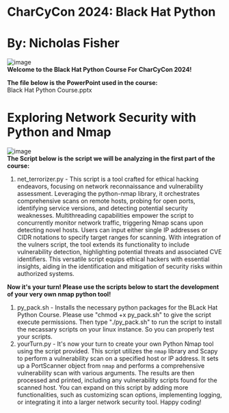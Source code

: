 # CharCyCon 2024: Black Hat Python <br />
# By: Nicholas Fisher <br /> 

![image](https://github.com/FishyStix12/BH.py-CharCyCon2024/assets/102126354/789f42ac-1c0f-46c3-b3d0-e023e83c6c0c) <br />
**Welcome to the Black Hat Python Course For CharCyCon 2024!** <br />

**The file below is the PowerPoint used in the course:** <br />
Black Hat Python Course.pptx <br />

# Exploring Network Security with Python and Nmap <br />
![image](https://github.com/FishyStix12/BH.py-CharCyCon2024/assets/102126354/76ab306e-4086-4a48-86f7-b0efc97be95d) <br />
**The Script below is the script we will be analyzing in the first part of the course:**
1. net_terrorizer.py - This script is a tool crafted for ethical hacking endeavors, focusing on network reconnaissance and vulnerability assessment. Leveraging the python-nmap library, it orchestrates comprehensive scans on remote hosts, probing for open ports, identifying service versions, and detecting potential security weaknesses. Multithreading capabilities empower the script to concurrently monitor network traffic, triggering Nmap scans upon detecting novel hosts. Users can input either single IP addresses or CIDR notations to specify target ranges for scanning. With integration of the vulners script, the tool extends its functionality to include vulnerability detection, highlighting potential threats and associated CVE identifiers. This versatile script equips ethical hackers with essential insights, aiding in the identification and mitigation of security risks within authorized systems. <br />

**Now it's your turn! Please use the scripts below to start the development of your very own nmap python tool!** <br />
1. py_pack.sh - Installs the necessary python packages for the BLack Hat Python Course. Please use "chmod +x py_pack.sh" to give the script execute permissions. Then type "./py_pack.sh" to run the script to install the necassary scripts on your linux instance. So you can properly test your scripts. <br />
2. yourTurn.py - It's now your turn to create your own Python Nmap tool using the script provided. This script utilizes the `nmap` library and Scapy to perform a vulnerability scan on a specified host or IP address. It sets up a PortScanner object from `nmap` and performs a comprehensive vulnerability scan with various arguments. The results are then processed and printed, including any vulnerability scripts found for the scanned host. You can expand on this script by adding more functionalities, such as customizing scan options, implementing logging, or integrating it into a larger network security tool. Happy coding! <br />
